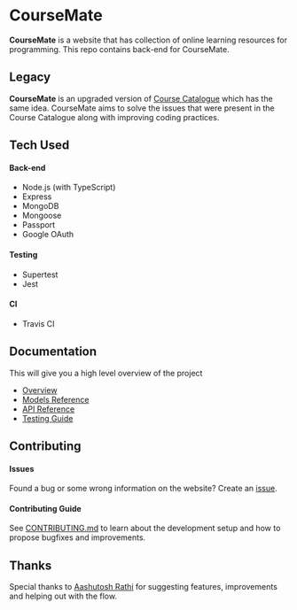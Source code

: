 # CourseMate

**CourseMate** is a website that has collection of online learning resources for programming. This repo contains back-end for CourseMate.

## Legacy

**CourseMate** is an upgraded version of [Course Catalogue](https://github.com/PiyushPawar17/course-catalogue) which has the same idea. CourseMate aims to solve the issues that were present in the Course Catalogue along with improving coding practices.

## Tech Used

#### Back-end

-   Node.js (with TypeScript)
-   Express
-   MongoDB
-   Mongoose
-   Passport
-   Google OAuth

#### Testing

-   Supertest
-   Jest

#### CI

-   Travis CI

## Documentation

This will give you a high level overview of the project

-   [Overview](./docs/Overview.md)
-   [Models Reference](./docs/Models.md)
-   [API Reference](./docs/API.md)
-   [Testing Guide](./docs/Testing.md)

## Contributing

#### Issues

Found a bug or some wrong information on the website? Create an [issue](https://github.com/PiyushPawar17/coursemate-backend/issues).

#### Contributing Guide

See [CONTRIBUTING.md](./CONTRIBUTING.md) to learn about the development setup and how to propose bugfixes and improvements.

## Thanks

Special thanks to [Aashutosh Rathi](https://github.com/aashutoshrathi) for suggesting features, improvements and helping out with the flow.
